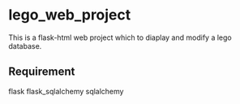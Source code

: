 # lego_web_project

This is a flask-html web project which to diaplay and modify a lego database.

## Requirement

flask
flask_sqlalchemy
sqlalchemy
